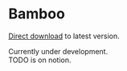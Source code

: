 # Bamboo

[Direct download](https://github.com/pierrelasse/Bamboo/releases/download/latest/Bamboo.jar) to latest version.

Currently under development.<br />
TODO is on notion.
